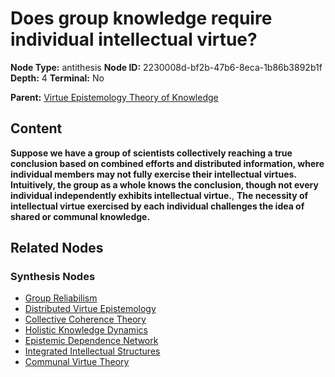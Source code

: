 # Does group knowledge require individual intellectual virtue?

**Node Type:** antithesis
**Node ID:** 2230008d-bf2b-47b6-8eca-1b86b3892b1f
**Depth:** 4
**Terminal:** No

**Parent:** [Virtue Epistemology Theory of Knowledge](virtue-epistemology-theory-of-knowledge-synthesis-442e34b6-4919-4ee1-82d0-4ffef2957918.md)

## Content

**Suppose we have a group of scientists collectively reaching a true conclusion based on combined efforts and distributed information, where individual members may not fully exercise their intellectual virtues. Intuitively, the group as a whole knows the conclusion, though not every individual independently exhibits intellectual virtue.**, **The necessity of intellectual virtue exercised by each individual challenges the idea of shared or communal knowledge.**

## Related Nodes

### Synthesis Nodes

- [Group Reliabilism](group-reliabilism-synthesis-9f26f4ac-6355-4238-8bd9-ccb3bf7eccbc.md)
- [Distributed Virtue Epistemology](distributed-virtue-epistemology-synthesis-d27b22c1-11ef-4021-a6b4-10fd55772afe.md)
- [Collective Coherence Theory](collective-coherence-theory-synthesis-546e9ec1-01e0-49bc-88d9-adc63953cc18.md)
- [Holistic Knowledge Dynamics](holistic-knowledge-dynamics-synthesis-52833631-cc36-4135-8c70-f038116d14be.md)
- [Epistemic Dependence Network](epistemic-dependence-network-synthesis-8bc44c1f-3b54-4ca3-86a1-10015714ba5c.md)
- [Integrated Intellectual Structures](integrated-intellectual-structures-synthesis-a86751d5-d3d7-4830-a59f-ac87a80df0fd.md)
- [Communal Virtue Theory](communal-virtue-theory-synthesis-4547127f-a220-4037-a3b3-f527abf27884.md)
